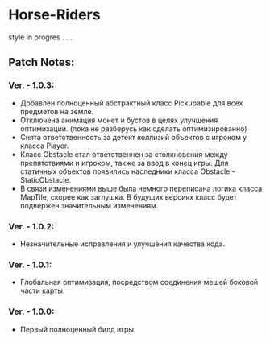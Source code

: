 # Horse-Riders
style in progres . . .  
## Patch Notes:  
### Ver. - 1.0.3:  
- Добавлен полноценный абстрактный класс Pickupable для всех предметов на земле.  
- Отключена анимация монет и бустов в целях улучшения оптимизации. (пока не разберусь как сделать оптимизированно)  
- Снята ответственность за детект коллизий объектов с игроком у класса Player.  
- Класс Obstacle стал ответственнен за столкновения между препятствиями и игроком, также за ввод в конец игры. Для статичных объектов появились наследники класса Obstacle - StaticObstacle.  
- В связи изменениями выше была немного переписана логика класса MapTile, скорее как заглушка. В будущих версиях класс будет подвержен значительным изменениям.  
### Ver. - 1.0.2:  
- Незначительные исправления и улучшения качества кода.  
### Ver. - 1.0.1:  
- Глобальная оптимизация, посредством соединения мешей боковой части карты.  
### Ver. - 1.0.0:  
- Первый полноценный билд игры.